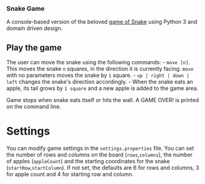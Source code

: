 ### Snake Game
A console-based version of the beloved [game of Snake](https://www.google.com/search?q=play+snake) using Python 3 and domain driven design.

## Play the game

The user can move the snake using the following commands:
    - `move [n]`. This moves the snake `n` squares, in the direction it is currently facing. `move` with no parameters moves the snake by `1` square.
    - `up | right | down | left` changes the snake's direction accordingly.
    - When the snake eats an apple, its tail grows by `1 square` and a new apple is added to the game area.
    
Game stops when snake eats itself or hits the wall. A GAME OVER! is printed on the command line.

# Settings

You can modify game settings in the `settings.properties` file. You can set the number of rows and columns on the board (`rows`,`columns`), the number of apples (`appleCount`) 
and the starting coordinates for the snake (`startRow`,`startColumn`).
If not set, the defaults are 6 for rows and columns, 3 for apple count and 4 for starting row and column.
